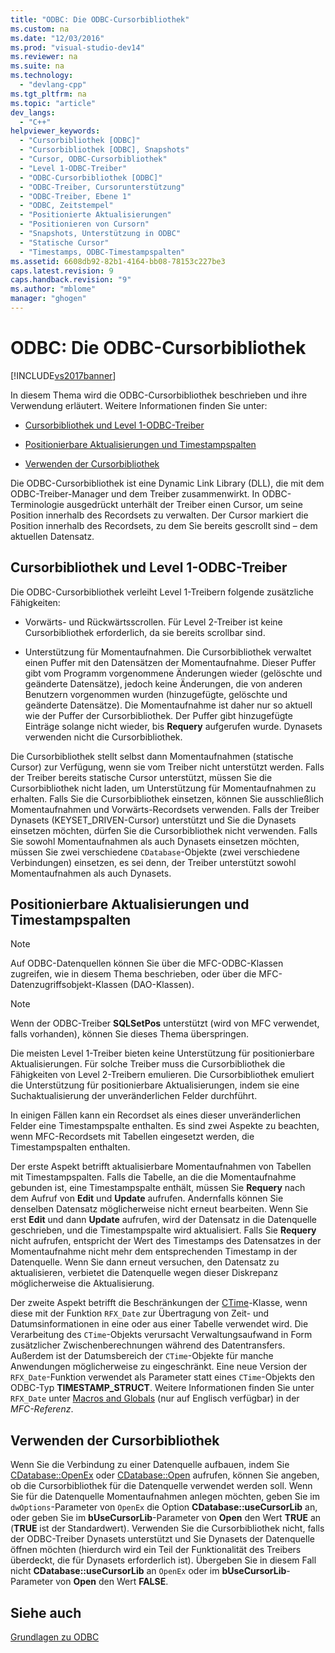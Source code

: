 ```yaml
---
title: "ODBC: Die ODBC-Cursorbibliothek"
ms.custom: na
ms.date: "12/03/2016"
ms.prod: "visual-studio-dev14"
ms.reviewer: na
ms.suite: na
ms.technology: 
  - "devlang-cpp"
ms.tgt_pltfrm: na
ms.topic: "article"
dev_langs: 
  - "C++"
helpviewer_keywords: 
  - "Cursorbibliothek [ODBC]"
  - "Cursorbibliothek [ODBC], Snapshots"
  - "Cursor, ODBC-Cursorbibliothek"
  - "Level 1-ODBC-Treiber"
  - "ODBC-Cursorbibliothek [ODBC]"
  - "ODBC-Treiber, Cursorunterstützung"
  - "ODBC-Treiber, Ebene 1"
  - "ODBC, Zeitstempel"
  - "Positionierte Aktualisierungen"
  - "Positionieren von Cursorn"
  - "Snapshots, Unterstützung in ODBC"
  - "Statische Cursor"
  - "Timestamps, ODBC-Timestampspalten"
ms.assetid: 6608db92-82b1-4164-bb08-78153c227be3
caps.latest.revision: 9
caps.handback.revision: "9"
ms.author: "mblome"
manager: "ghogen"
---
```

# ODBC: Die ODBC-Cursorbibliothek
[!INCLUDE[vs2017banner](../../assembler/inline/includes/vs2017banner.md)]

In diesem Thema wird die ODBC\-Cursorbibliothek beschrieben und ihre Verwendung erläutert.  Weitere Informationen finden Sie unter:  
  
-   [Cursorbibliothek und Level 1\-ODBC\-Treiber](#_core_the_cursor_library_and_level_1_odbc_drivers)  
  
-   [Positionierbare Aktualisierungen und Timestampspalten](#_core_positioned_updates_and_timestamp_columns)  
  
-   [Verwenden der Cursorbibliothek](#_core_using_the_cursor_library)  
  
 Die ODBC\-Cursorbibliothek ist eine Dynamic Link Library \(DLL\), die mit dem ODBC\-Treiber\-Manager und dem Treiber zusammenwirkt.  In ODBC\-Terminologie ausgedrückt unterhält der Treiber einen Cursor, um seine Position innerhalb des Recordsets zu verwalten.  Der Cursor markiert die Position innerhalb des Recordsets, zu dem Sie bereits gescrollt sind – dem aktuellen Datensatz.  
  
##  <a name="_core_the_cursor_library_and_level_1_odbc_drivers"></a> Cursorbibliothek und Level 1\-ODBC\-Treiber  
 Die ODBC\-Cursorbibliothek verleiht Level 1\-Treibern folgende zusätzliche Fähigkeiten:  
  
-   Vorwärts\- und Rückwärtsscrollen.  Für Level 2\-Treiber ist keine Cursorbibliothek erforderlich, da sie bereits scrollbar sind.  
  
-   Unterstützung für Momentaufnahmen.  Die Cursorbibliothek verwaltet einen Puffer mit den Datensätzen der Momentaufnahme.  Dieser Puffer gibt vom Programm vorgenommene Änderungen wieder \(gelöschte und geänderte Datensätze\), jedoch keine Änderungen, die von anderen Benutzern vorgenommen wurden \(hinzugefügte, gelöschte und geänderte Datensätze\).  Die Momentaufnahme ist daher nur so aktuell wie der Puffer der Cursorbibliothek.  Der Puffer gibt hinzugefügte Einträge solange nicht wieder, bis **Requery** aufgerufen wurde.  Dynasets verwenden nicht die Cursorbibliothek.  
  
 Die Cursorbibliothek stellt selbst dann Momentaufnahmen \(statische Cursor\) zur Verfügung, wenn sie vom Treiber nicht unterstützt werden.  Falls der Treiber bereits statische Cursor unterstützt, müssen Sie die Cursorbibliothek nicht laden, um Unterstützung für Momentaufnahmen zu erhalten.  Falls Sie die Cursorbibliothek einsetzen, können Sie ausschließlich Momentaufnahmen und Vorwärts\-Recordsets verwenden.  Falls der Treiber Dynasets \(KEYSET\_DRIVEN\-Cursor\) unterstützt und Sie die Dynasets einsetzen möchten, dürfen Sie die Cursorbibliothek nicht verwenden.  Falls Sie sowohl Momentaufnahmen als auch Dynasets einsetzen möchten, müssen Sie zwei verschiedene `CDatabase`\-Objekte \(zwei verschiedene Verbindungen\) einsetzen, es sei denn, der Treiber unterstützt sowohl Momentaufnahmen als auch Dynasets.  
  
##  <a name="_core_positioned_updates_and_timestamp_columns"></a> Positionierbare Aktualisierungen und Timestampspalten  
  
> [!NOTE]
>  Auf ODBC\-Datenquellen können Sie über die MFC\-ODBC\-Klassen zugreifen, wie in diesem Thema beschrieben, oder über die MFC\-Datenzugriffsobjekt\-Klassen \(DAO\-Klassen\).  
  
> [!NOTE]
>  Wenn der ODBC\-Treiber **SQLSetPos** unterstützt \(wird von MFC verwendet, falls vorhanden\), können Sie dieses Thema überspringen.  
  
 Die meisten Level 1\-Treiber bieten keine Unterstützung für positionierbare Aktualisierungen.  Für solche Treiber muss die Cursorbibliothek die Fähigkeiten von Level 2\-Treibern emulieren.  Die Cursorbibliothek emuliert die Unterstützung für positionierbare Aktualisierungen, indem sie eine Suchaktualisierung der unveränderlichen Felder durchführt.  
  
 In einigen Fällen kann ein Recordset als eines dieser unveränderlichen Felder eine Timestampspalte enthalten.  Es sind zwei Aspekte zu beachten, wenn MFC\-Recordsets mit Tabellen eingesetzt werden, die Timestampspalten enthalten.  
  
 Der erste Aspekt betrifft aktualisierbare Momentaufnahmen von Tabellen mit Timestampspalten.  Falls die Tabelle, an die die Momentaufnahme gebunden ist, eine Timestampspalte enthält, müssen Sie **Requery** nach dem Aufruf von **Edit** und **Update** aufrufen.  Andernfalls können Sie denselben Datensatz möglicherweise nicht erneut bearbeiten.  Wenn Sie erst **Edit** und dann **Update** aufrufen, wird der Datensatz in die Datenquelle geschrieben, und die Timestampspalte wird aktualisiert.  Falls Sie **Requery** nicht aufrufen, entspricht der Wert des Timestamps des Datensatzes in der Momentaufnahme nicht mehr dem entsprechenden Timestamp in der Datenquelle.  Wenn Sie dann erneut versuchen, den Datensatz zu aktualisieren, verbietet die Datenquelle wegen dieser Diskrepanz möglicherweise die Aktualisierung.  
  
 Der zweite Aspekt betrifft die Beschränkungen der [CTime](../../atl-mfc-shared/reference/ctime-class.md)\-Klasse, wenn diese mit der Funktion `RFX_Date` zur Übertragung von Zeit\- und Datumsinformationen in eine oder aus einer Tabelle verwendet wird.  Die Verarbeitung des `CTime`\-Objekts verursacht Verwaltungsaufwand in Form zusätzlicher Zwischenberechnungen während des Datentransfers.  Außerdem ist der Datumsbereich der `CTime`\-Objekte für manche Anwendungen möglicherweise zu eingeschränkt.  Eine neue Version der `RFX_Date`\-Funktion verwendet als Parameter statt eines `CTime`\-Objekts den ODBC\-Typ **TIMESTAMP\_STRUCT**.  Weitere Informationen finden Sie unter `RFX_Date` unter [Macros and Globals](../Topic/Macros,%20Global%20Functions,%20and%20Global%20Variables.md) \(nur auf Englisch verfügbar\) in der *MFC\-Referenz*.  
  
##  <a name="_core_using_the_cursor_library"></a> Verwenden der Cursorbibliothek  
 Wenn Sie die Verbindung zu einer Datenquelle aufbauen, indem Sie [CDatabase::OpenEx](../Topic/CDatabase::OpenEx.md) oder [CDatabase::Open](../Topic/CDatabase::Open.md) aufrufen, können Sie angeben, ob die Cursorbibliothek für die Datenquelle verwendet werden soll.  Wenn Sie für die Datenquelle Momentaufnahmen anlegen möchten, geben Sie im `dwOptions`\-Parameter von `OpenEx` die Option **CDatabase::useCursorLib** an, oder geben Sie im **bUseCursorLib**\-Parameter von **Open** den Wert **TRUE** an \(**TRUE** ist der Standardwert\).  Verwenden Sie die Cursorbibliothek nicht, falls der ODBC\-Treiber Dynasets unterstützt und Sie Dynasets der Datenquelle öffnen möchten \(hierdurch wird ein Teil der Funktionalität des Treibers überdeckt, die für Dynasets erforderlich ist\).  Übergeben Sie in diesem Fall nicht **CDatabase::useCursorLib** an `OpenEx` oder im **bUseCursorLib**\-Parameter von **Open** den Wert **FALSE**.  
  
## Siehe auch  
 [Grundlagen zu ODBC](../../data/odbc/odbc-basics.md)